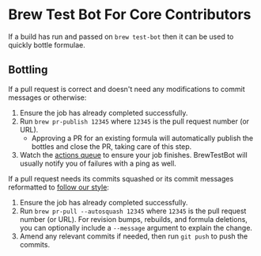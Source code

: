 # Brew Test Bot For Core Contributors

If a build has run and passed on `brew test-bot` then it can be used to quickly bottle formulae.

## Bottling

If a pull request is correct and doesn't need any modifications to commit messages or otherwise:

1. Ensure the job has already completed successfully.
2. Run `brew pr-publish 12345` where `12345` is the pull request number (or URL).
    - Approving a PR for an existing formula will automatically publish the bottles and close the PR, taking care of this step.
3. Watch the [actions queue](https://github.com/Homebrew/homebrew-core/actions) to ensure your job finishes. BrewTestBot will usually notify you of failures with a ping as well.

If a pull request needs its commits squashed or its commit messages reformatted to [follow our style](https://docs.brew.sh/Formula-Cookbook#commit):

1. Ensure the job has already completed successfully.
2. Run `brew pr-pull --autosquash 12345` where `12345` is the pull request number (or URL). For revision bumps, rebuilds, and formula deletions, you can optionally include a `--message` argument to explain the change.
3. Amend any relevant commits if needed, then run `git push` to push the commits.
